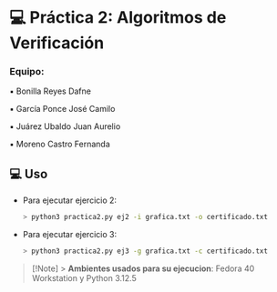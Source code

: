 # 💻 **Práctica 2: Algoritmos de Verificación**

### **Equipo:**

▪️ Bonilla Reyes Dafne

▪️ García Ponce José Camilo

▪️ Juárez Ubaldo Juan Aurelio

▪️ Moreno Castro Fernanda

## 💻​​ Uso

- Para ejecutar ejercicio 2:
  ```bash
  > python3 practica2.py ej2 -i grafica.txt -o certificado.txt
  ```
- Para ejecutar ejercicio 3:
  ```bash
  > python3 practica2.py ej3 -g grafica.txt -c certificado.txt
  ```

> [!Note] > **Ambientes usados para su ejecucion**: Fedora 40 Workstation y Python 3.12.5
